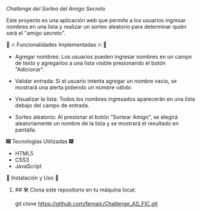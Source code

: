
<em>  Challenge del Sorteo del Amigo Secreto </em>

Este proyecto es una aplicación web que permite a los usuarios ingresar nombres en una lista y realizar un sorteo aleatorio para determinar quién será el "amigo secreto".

:hammer: :fire: Funcionalidades Implementadas :fire: :hammer:

- Agregar nombres: Los usuarios pueden ingresar nombres en un campo de texto y agregarlos a una lista visible presionando el botón "Adicionar".

- Validar entrada: Si el usuario intenta agregar un nombre vacío, se mostrará una alerta pidiendo un nombre válido.

- Visualizar la lista: Todos los nombres ingresados aparecerán en una lista debajo del campo de entrada.

- Sorteo aleatorio: Al presionar el botón "Sortear Amigo", se elegirá aleatoriamente un nombre de la lista y se mostrará el resultado en pantalla.


:fireworks: Tecnologías Utilizadas :fireworks:

- HTML5
- CSS3
- JavaScript

:open_file_folder:  Instalación y Uso  :open_file_folder:

1. \## 🛠️ Clona este repositorio en tu máquina local:

   git clone https://github.com/fernaic/Challenge_AS_FIC.git



